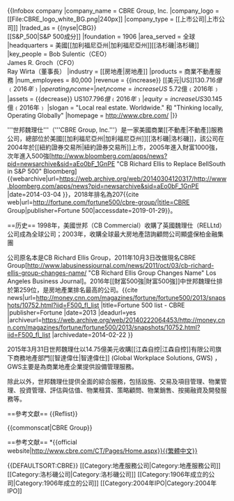 {{Infobox company
|company_name    = CBRE Group, Inc.
|company_logo    = [[File:CBRE_logo_white_BG.png|240px]]
|company_type    = [[上市公司|上市公司]]
|traded_as       = {{nyse|CBG}}<br />[[S&P_500|S&P 500成分]]
|foundation      = 1906
|area_served     = 全球
|headquarters    = 美國[[加利福尼亞州|加利福尼亞州]][[洛杉磯|洛杉磯]]
|key_people      = Bob Sulentic（CEO）<br /> James R. Groch（CFO）<br /> Ray Wirta（董事長）
|industry        = [[房地產|房地產]] 
|products        = 商業不動產服務
|num_employees   = 80,000<ref name=Fortune500/>
|revenue         = {{increase}} [[美元|US$]] 130.716億﹙2016年﹚
|operating_income = 
|net_income = {{increase}} US$ 5.72億﹙2016年﹚
|assets = {{decrease}} US$107.796 億﹙2016年﹚
|equity = {{increase}} US$30.145億﹙2016年﹚
|slogan = "Local real estate. Worldwide." 和 "Thinking locally, Operating Globally"
|homepage = http://www.cbre.com/ 
|}}

'''世邦魏理仕'''（'''CBRE Group, Inc.'''）是一家美國商業[[不動產|不動產]]服務公司，總部位於美國[[加利福尼亞州|加利福尼亞州]][[洛杉磯|洛杉磯]]，該公司在2004年於[[紐約證券交易所|紐約證券交易所]]上市，2005年進入財富1000強，次年進入500強<ref>[http://www.bloomberg.com/apps/news?pid=newsarchive&sid=aEo0bF_1GnPE "CB Richard Ellis to Replace BellSouth in S&P 500" Bloomberg] {{webarchive|url=https://web.archive.org/web/20140304120317/http://www.bloomberg.com/apps/news?pid=newsarchive&sid=aEo0bF_1GnPE |date=2014-03-04 }}</ref>，2018年排名為207<ref name=Fortune500>{{cite web|url=http://fortune.com/fortune500/cbre-group/|title=CBRE Group|publisher=Fortune 500|accessdate=2019-01-29}}</ref>。

==历史==
1998年，美國世邦（CB Commercial）收購了英國魏理仕（RELLtd）公司成為全球公司；2003年，收購全球最大房地產諮詢顧問公司顯盛保柏金融集團

公司原名本是CB Richard Ellis Group，2011年10月3日改做現名CBRE Group<ref>[http://www.labusinessjournal.com/news/2011/oct/03/cb-richard-ellis-group-changes-name/ "CB Richard Ellis Group Changes Name" Los Angeles Business Journal]</ref>。2016年[[財富500強|財富500強]]中世邦魏理仕排於第259位，是房地產業排名最高的公司。<ref>{{cite news|url=http://money.cnn.com/magazines/fortune/fortune500/2013/snapshots/10752.html?iid=F500_fl_list |title=Fortune 500 list - CBRE |publisher=Fortune |date=2013 |deadurl=yes |archiveurl=https://web.archive.org/web/20140222064453/http://money.cnn.com/magazines/fortune/fortune500/2013/snapshots/10752.html?iid=F500_fl_list |archivedate=2014-02-22 }}</ref>

2015年3月31日世邦魏理仕以14.75億美元收購[[江森自控|江森自控]]有限公司旗下商務地產部門[[智達偉仕|智達偉仕]] (Global Workplace Solutions, GWS) ，GWS主要是為商業地產企業提供設備管理服務。

除此以外，世邦魏理仕提供全面的綜合服務，包括設施、交易及項目管理、物業管理、投資管理、評估與估值、物業租賃、策略顧問、物業銷售、按揭融資及開發服務等。

==參考文獻==
{{Reflist}}

{{commonscat|CBRE Group}}

==参考文献==
*{{official website|http://www.cbre.com/CT/Pages/Home.aspx}}{{繁體中文}}

{{DEFAULTSORT:CBRE}}
[[Category:地產服務公司|Category:地產服務公司]]
[[Category:洛杉磯公司|Category:洛杉磯公司]]
[[Category:1906年成立的公司|Category:1906年成立的公司]]
[[Category:2004年IPO|Category:2004年IPO]]